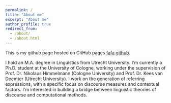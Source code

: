 ```yaml
---
permalink: /
title: "About me"
excerpt: "About me"
author_profile: true
redirect_from: 
  - /about/
  - /about.html
---
```


This is my github page hosted on GitHub pages [fafa github](https://github.com/fsame/fsame.github.io). 

I hold an M.A. degree in Linguistics from Utrecht University. I'm currently a Ph.D. student at the University of Cologne, working under the supervision of Prof. Dr. Nikolaus Himmelmann (Cologne University) and Prof. Dr. Kees van Deemter (Utrecht University). I work on the generation of referring expressions, with a specific focus on discourse measures and contextual factors. I'm interested in building a bridge between linguistic theories of discourse and computational methods.